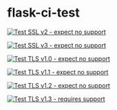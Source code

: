 # flask-ci-test

[![Test SSL v2 - expect no support](https://github.com/Fyzel/flask-ci-test/actions/workflows/workflowscd-ssl-2.yml/badge.svg)](https://github.com/Fyzel/flask-ci-test/actions/workflows/workflowscd-ssl-2.yml)

[![Test SSL v3 - expect no support](https://github.com/Fyzel/flask-ci-test/actions/workflows/workflowscd-ssl-3.yml/badge.svg)](https://github.com/Fyzel/flask-ci-test/actions/workflows/workflowscd-ssl-3.yml)

[![Test TLS v1.0 - expect no support](https://github.com/Fyzel/flask-ci-test/actions/workflows/workflowscd-tls-1.0.yml/badge.svg)](https://github.com/Fyzel/flask-ci-test/actions/workflows/workflowscd-tls-1.0.yml)

[![Test TLS v1.1 - expect no support](https://github.com/Fyzel/flask-ci-test/actions/workflows/workflowscd-tls-1.1.yml/badge.svg)](https://github.com/Fyzel/flask-ci-test/actions/workflows/workflowscd-tls-1.1.yml)

[![Test TLS v1.2 - expect no support](https://github.com/Fyzel/flask-ci-test/actions/workflows/workflowscd-tls-1.2.yml/badge.svg)](https://github.com/Fyzel/flask-ci-test/actions/workflows/workflowscd-tls-1.2.yml)

[![Test TLS v1.3 - requires support](https://github.com/Fyzel/flask-ci-test/actions/workflows/workflowscd-tls-1.3.yml/badge.svg)](https://github.com/Fyzel/flask-ci-test/actions/workflows/workflowscd-tls-1.3.yml)
